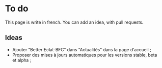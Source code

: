 # To do
This page is write in french. You can add an idea, with pull requests.

## Ideas
- Ajouter "Better Eclat-BFC" dans "Actualités" dans la page d'accueil ;
- Proposer des mises à jours automatiques pour les versions stable, beta et alpha ;
